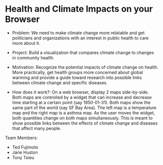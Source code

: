 # Health and Climate Impacts on your Browser

* Problem: We need to make climate change more relatable and get politicians and organizations with an interest in public health to care more about it.

* Project: Build a visualization that compares climate change to changes in community health.

* Motivation: Recognize the potential impacts of climate change on health. More practically, get health groups more concerned about global warming and provide a guide toward research into possible links between climate change and specific diseases.

* How does it work?: On a web browser, display 2 maps side-by-side.
Both maps are controlled by a widget that can increase and decrease time starting 
at a certain point (say 1950-01-31). Both maps show the same part of the world (say SF Bay Area).
The left map is a temperature map and the right map is a asthma map.
As the user moves the widget, both quantities change on both maps simultaneously.
This is meant to show possible links between the effects of climate change and diseases that affect many people. 

Team Members:
* Ted Fujimoto
* Jane Huston
* Tony Tsieu
